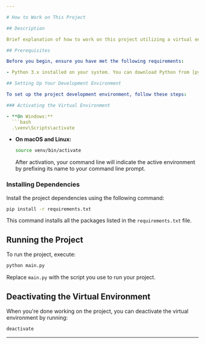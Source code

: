 ```yaml
---

# How to Work on This Project

## Description

Brief explanation of how to work on this project utilizing a virtual environment.

## Prerequisites

Before you begin, ensure you have met the following requirements:

- Python 3.x installed on your system. You can download Python from [python.org](https://www.python.org/downloads/).

## Setting Up Your Development Environment

To set up the project development environment, follow these steps:

### Activating the Virtual Environment

- **On Windows:**
  ```bash
  .\venv\Scripts\activate
  ```
- **On macOS and Linux:**
  ```bash
  source venv/bin/activate
  ```
  After activation, your command line will indicate the active environment by prefixing its name to your command line prompt.

### Installing Dependencies

Install the project dependencies using the following command:

```bash
pip install -r requirements.txt
```

This command installs all the packages listed in the `requirements.txt` file.

## Running the Project

To run the project, execute:

```bash
python main.py
```

Replace `main.py` with the script you use to run your project.

## Deactivating the Virtual Environment

When you're done working on the project, you can deactivate the virtual environment by running:

```bash
deactivate
```

---
```

